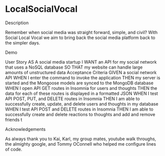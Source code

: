 # LocalSocialVocal

Description 

Remember when social media was straight forward, simple, and civil? With Social Local Vocal we aim to bring back the social media platform back to the simpler days.

Demo



User Story
AS A social media startup
I WANT an API for my social network that uses a NoSQL database
SO THAT my website can handle large amounts of unstructured data
Acceptance Criteria
GIVEN a social network API
WHEN I enter the command to invoke the application
THEN my server is started and the Mongoose models are synced to the MongoDB database
WHEN I open API GET routes in Insomnia for users and thoughts
THEN the data for each of these routes is displayed in a formatted JSON
WHEN I test API POST, PUT, and DELETE routes in Insomnia
THEN I am able to successfully create, update, and delete users and thoughts in my database
WHEN I test API POST and DELETE routes in Insomnia
THEN I am able to successfully create and delete reactions to thoughts and add and remove friends t

Acknowledgements 

As always thank you to Kai, Karl, my group mates, youtube walk throughs, the almighty google, and Tommy OConnell who helped me configure lines of code.
